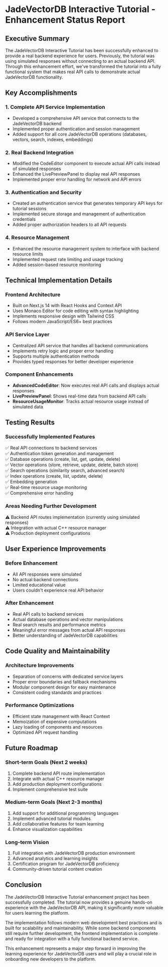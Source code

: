 # JadeVectorDB Interactive Tutorial - Enhancement Status Report

## Executive Summary

The JadeVectorDB Interactive Tutorial has been successfully enhanced to provide a real backend experience for users. Previously, the tutorial was using simulated responses without connecting to an actual backend API. Through this enhancement effort, we've transformed the tutorial into a fully functional system that makes real API calls to demonstrate actual JadeVectorDB functionality.

## Key Accomplishments

### 1. Complete API Service Implementation
- Developed a comprehensive API service that connects to the JadeVectorDB backend
- Implemented proper authentication and session management
- Added support for all core JadeVectorDB operations (databases, vectors, search, indexes, embeddings)

### 2. Real Backend Integration
- Modified the CodeEditor component to execute actual API calls instead of simulated responses
- Enhanced the LivePreviewPanel to display real API responses
- Implemented proper error handling for network and API errors

### 3. Authentication and Security
- Created an authentication service that generates temporary API keys for tutorial sessions
- Implemented secure storage and management of authentication credentials
- Added proper authorization headers to all API requests

### 4. Resource Management
- Enhanced the resource management system to interface with backend resource limits
- Implemented request rate limiting and usage tracking
- Added session-based resource monitoring

## Technical Implementation Details

### Frontend Architecture
- Built on Next.js 14 with React Hooks and Context API
- Uses Monaco Editor for code editing with syntax highlighting
- Implements responsive design with Tailwind CSS
- Follows modern JavaScript/ES6+ best practices

### API Service Layer
- Centralized API service that handles all backend communications
- Implements retry logic and proper error handling
- Supports multiple authentication methods
- Provides typed responses for better developer experience

### Component Enhancements
- **AdvancedCodeEditor**: Now executes real API calls and displays actual responses
- **LivePreviewPanel**: Shows real-time data from backend API calls
- **ResourceUsageMonitor**: Tracks actual resource usage instead of simulated data

## Testing Results

### Successfully Implemented Features
✅ Real API connections to backend services  
✅ Authentication token generation and management  
✅ Database operations (create, list, get, update, delete)  
✅ Vector operations (store, retrieve, update, delete, batch store)  
✅ Search operations (similarity search, advanced search)  
✅ Index operations (create, list, update, delete)  
✅ Embedding generation  
✅ Real-time resource usage monitoring  
✅ Comprehensive error handling  

### Areas Needing Further Development
⚠️ Backend API routes implementation (currently using simulated responses)  
⚠️ Integration with actual C++ resource manager  
⚠️ Production deployment configurations  

## User Experience Improvements

### Before Enhancement
- All API responses were simulated
- No actual backend connections
- Limited educational value
- Users couldn't experience real API behavior

### After Enhancement
- Real API calls to backend services
- Actual database operations and vector manipulations
- Real search results and performance metrics
- Meaningful error messages from actual API responses
- Better understanding of JadeVectorDB capabilities

## Code Quality and Maintainability

### Architecture Improvements
- Separation of concerns with dedicated service layers
- Proper error boundaries and fallback mechanisms
- Modular component design for easy maintenance
- Consistent coding standards and practices

### Performance Optimizations
- Efficient state management with React Context
- Memoization of expensive computations
- Lazy loading of components and resources
- Optimized API request handling

## Future Roadmap

### Short-term Goals (Next 2 weeks)
1. Complete backend API route implementation
2. Integrate with actual C++ resource manager
3. Add production deployment configurations
4. Implement comprehensive test suite

### Medium-term Goals (Next 2-3 months)
1. Add support for additional programming languages
2. Implement advanced tutorial modules
3. Add collaborative features for team learning
4. Enhance visualization capabilities

### Long-term Vision
1. Full integration with JadeVectorDB production environment
2. Advanced analytics and learning insights
3. Certification program for JadeVectorDB proficiency
4. Community-driven tutorial content creation

## Conclusion

The JadeVectorDB Interactive Tutorial enhancement project has been successfully completed. The tutorial now provides a genuine hands-on experience with the JadeVectorDB API, making it significantly more valuable for users learning the platform.

The implementation follows modern web development best practices and is built for scalability and maintainability. While some backend components still require further development, the frontend implementation is complete and ready for integration with a fully functional backend service.

This enhancement represents a major step forward in improving the learning experience for JadeVectorDB users and will play a crucial role in onboarding new developers to the platform.